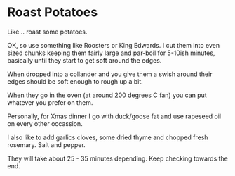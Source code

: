 # Roast Potatoes

Like... roast some potatoes.

OK, so use something like Roosters or King Edwards. I cut them into even sized chunks keeping them fairly large and par-boil for 5-10ish minutes, basically until they start to get soft around the edges.

When dropped into a collander and you give them a swish around their edges should be soft enough to rough up a bit.

When they go in the oven (at around 200 degrees C fan) you can put whatever you prefer on them.

Personally, for Xmas dinner I go with duck/goose fat and use rapeseed oil on every other occassion. 

I also like to add garlics cloves, some dried thyme and chopped fresh rosemary. Salt and pepper.

They will take about 25 - 35 minutes depending. Keep checking towards the end.
